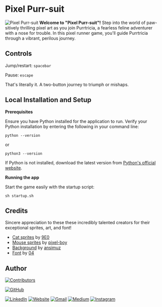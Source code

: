 # Pixel Purr-suit
![Pixel Purr-suit](graphics/Pixel_Purr-suit.gif)
**Welcome to "Pixel Purr-suit"!** Step into the world of paw-sitively thrilling pixel art as you join Purrtricia, a fearless feline adventurer with a nose for trouble. In this pixel runner game, you'll guide Purrtricia through a vibrant, perilous journey. 

## Controls
Jump/restart: `spacebar`

Pause: `escape`

That's literally it. A two-button journey to triumph or mishaps.

## Local Installation and Setup
**Prerequisites**

Ensure you have Python installed for the application to run. Verify your Python installation by entering the following in your command line:
```
python --version
```
or 
```
python3 --version
```
If Python is not installed, download the latest version from [Python's official website](https://www.python.org/).

**Running the app**

Start the game easily with the startup script:
```
sh startup.sh
```

## Credits
Sincere appreciation to these these incredibly talented creators for their exceptional sprites, art, and font!
- [Cat sprites](https://9e0.itch.io/cute-legends-cat-heroes) by [9E0](https://9e0.itch.io/)
- [Mouse sprites](https://pixel-boy.itch.io/ninja-adventure-asset-pack) by [pixel-boy](https://pixel-boy.itch.io/)
- [Background](https://ansimuz.itch.io/cyberpunk-street-environment) by [ansimuz](https://ansimuz.itch.io/)
- [Font](https://www.dafont.com/04b-30.font) by [04](https://www.dafont.com/04.d4)

## Author
[![Contributors](https://contrib.rocks/image?repo=amelialwx/Pixel_Purr-suit)](https://github.com/amelialwx/Pixel_Purr-suit/graphs/contributors)

[![GitHub](https://img.shields.io/badge/GitHub-000000?style=for-the-badge&logo=github&logoColor=white)](https://github.com/amelialwx)

[![LinkedIn](https://img.shields.io/badge/LinkedIn-0077B5?style=for-the-badge&logo=github&logoColor=white)](https://linkedin.com/in/amelialwx)
[![Website](https://img.shields.io/badge/website-000000?style=for-the-badge&logo=About.me&logoColor=white)](https://amelialwx.github.io)
[![Gmail](https://img.shields.io/badge/Gmail-D14836?style=for-the-badge&logo=gmail&logoColor=white)](mailto:weixili@g.harvard.edu)
[![Medium](https://img.shields.io/badge/Medium-12100E?style=for-the-badge&logo=medium&logoColor=white)](https://amelialwx.medium.com)
[![Instagram](https://img.shields.io/badge/Instagram-E4405F?style=for-the-badge&logo=instagram&logoColor=white)](https://instagram.com/dplyrr)